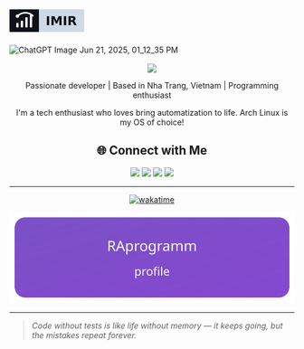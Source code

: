 [![IMIR](https://raw.githubusercontent.com/RAprogramm/infra-metrics-insight-renderer/main/assets/badges/imir-badge-simple-profile.svg)](https://github.com/RAprogramm/infra-metrics-insight-renderer)
---

![ChatGPT Image Jun 21, 2025, 01_12_35 PM](https://github.com/user-attachments/assets/193ff207-5281-49d6-9cf9-194ca0b10207)

<p align="center">
    <img align="center" src="https://visitor-badge.laobi.icu/badge?page_id=RAprogramm.RAprogramm" />
</p>


<p align="center">
  Passionate developer | Based in Nha Trang, Vietnam | Programming enthusiast

<p align="center">I'm a tech enthusiast who loves bring automatization to life. Arch Linux is my OS of choice!</p>

<h2 align="center">🌐 Connect with Me</h2>

<p align="center">
  <a href="https://www.linkedin.com/in/raprogramm/"><img src="https://img.shields.io/badge/LinkedIn-0077B5?style=for-the-badge&logo=linkedin&logoColor=white" /></a> 
  <a href="https://raprogramm.web.app/"><img src="https://img.shields.io/badge/website-000000?style=for-the-badge&logo=About.me&logoColor=white" /></a>  
  <a href="mailto:andrey.rozanov.vl@gmail.com"><img src="https://img.shields.io/badge/Gmail-D14836?style=for-the-badge&logo=gmail&logoColor=white" /></a>
  <a href="https://t.me/Magistr_RA"><img src="https://img.shields.io/badge/Telegram-2CA5E0?style=for-the-badge&logo=telegram&logoColor=white" /></a>
</p>

<!-- > [!NOTE] -->
<!-- >  -->
<!-- > *If you are HR, you might want to take a look at my [CV](https://drive.google.com/file/d/1--CHUjt7L6gjNzVYx_3y_IL4iWWUPGum/view?usp=sharing)* -->


<hr>

<div align="center">

[![wakatime](https://wakatime.com/badge/user/8c063d69-8cd5-4aa4-b336-6dc47bfb1062.svg)](https://wakatime.com/@8c063d69-8cd5-4aa4-b336-6dc47bfb1062)

</div>


![Metrics](https://raw.githubusercontent.com/RAprogramm/infra-metrics-insight-renderer/main/metrics/profile.svg)

<hr>


</div>
<!-- Footer -->
<p align="center" italic>
    
>  _Code without tests is like life without memory — it keeps going, but the mistakes repeat forever._
  
</p>
